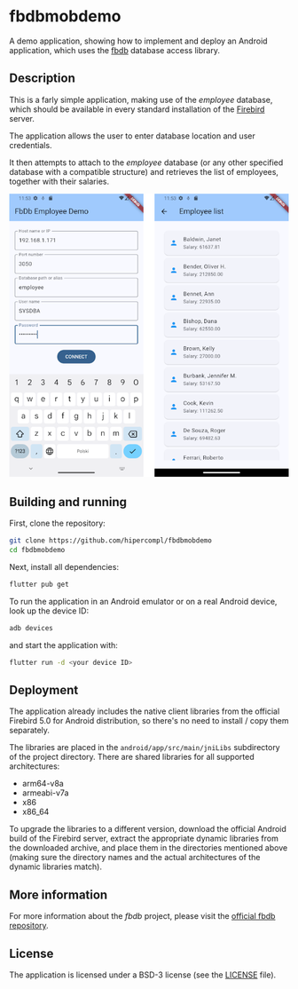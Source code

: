 # fbdbmobdemo

A demo application, showing how to implement and deploy an Android application, which uses the [fbdb](https://github.com/hipercompl/fbdb) database access library.

## Description

This is a farly simple application, making use of the *employee* database, which should be available in every standard installation of the [Firebird](https://firebirdsql.org) server.

The application allows the user to enter database location and user credentials.

It then attempts to attach to the *employee* database (or any other specified database with a compatible structure) and retrieves the list of employees, together with their salaries.

![fbdbmobdemo screenshots](fbdbmobdemo_scr.png)

## Building and running
First, clone the repository:
```bash
git clone https://github.com/hipercompl/fbdbmobdemo
cd fbdbmobdemo
```
Next, install all dependencies:
```bash
flutter pub get
```

To run the application in an Android emulator or on a real Android device, look up the device ID:
```bash
adb devices
```
and start the application with:
```bash
flutter run -d <your device ID>
```

## Deployment
The application already includes the native client libraries from the official Firebird 5.0 for Android distribution, so there's no need to install / copy them separately.

The libraries are placed in the `android/app/src/main/jniLibs` subdirectory of the project directory. There are shared libraries for all supported architectures:
- arm64-v8a
- armeabi-v7a
- x86
- x86_64

To upgrade the libraries to a different version, download the official Android build of the Firebird server, extract the appropriate dynamic libraries from the downloaded archive, and place them in the directories mentioned above (making sure the directory names and the actual architectures of the dynamic libraries match).

## More information
For more information about the *fbdb* project, please visit the [official fbdb repository](https://github.com/hipercompl/fbdb).

## License
The application is licensed under a BSD-3 license (see the [LICENSE](https://github.com/hipercompl/fbdb/blob/main/LICENSE) file).